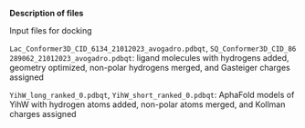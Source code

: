 **Description of files**

Input files for docking

`Lac_Conformer3D_CID_6134_21012023_avogadro.pdbqt`, `SQ_Conformer3D_CID_86289062_21012023_avogadro.pdbqt`: ligand molecules with hydrogens added, geometry optimized, non-polar hydrogens merged, and Gasteiger charges assigned

`YihW_long_ranked_0.pdbqt`, `YihW_short_ranked_0.pdbqt`: AphaFold models of YihW with hydrogen atoms added, non-polar atoms merged, and Kollman charges assigned


